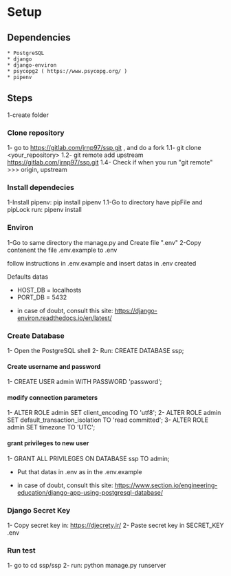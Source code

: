 # Setup

## Dependencies
    * PostgreSQL
    * django
    * django-environ
    * psycopg2 ( https://www.psycopg.org/ )
    * pipenv

## Steps
1-create folder

### Clone repository
1- go to https://gitlab.com/jrnp97/ssp.git , and do a fork
1.1- git clone <your_repository>
1.2- git remote add upstream https://gitlab.com/jrnp97/ssp.git
1.4- Check if when you run "git remote" >>> origin, upstream

### Install dependecies
1-Install pipenv: pip install pipenv
1.1-Go to directory have pipFile and pipLock run: pipenv install

### Environ
1-Go to same directory the manage.py and Create file ".env"
2-Copy contenent the file .env.example to .env

follow instructions in .env.example and insert datas in .env created

Defaults datas
* HOST_DB = localhosts
* PORT_DB = 5432

- in case of doubt, consult this site: https://django-environ.readthedocs.io/en/latest/

### Create Database
1- Open the PostgreSQL shell
2- Run: CREATE DATABASE ssp;

#### Create username and password
1- CREATE USER admin WITH PASSWORD 'password';

#### modify connection parameters
1- ALTER ROLE admin SET client_encoding TO 'utf8';
2- ALTER ROLE admin SET default_transaction_isolation TO 'read committed';
3- ALTER ROLE admin SET timezone TO 'UTC';

#### grant privileges to new user
1- GRANT ALL PRIVILEGES ON DATABASE ssp TO admin;

* Put that datas in .env as in the .env.example

- in case of doubt, consult this site: https://www.section.io/engineering-education/django-app-using-postgresql-database/

### Django Secret Key
1- Copy secret key in: https://djecrety.ir/
2- Paste secret key in SECRET_KEY .env

### Run test
1- go to cd ssp/ssp
2- run: python manage.py runserver